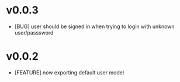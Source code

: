 # v0.0.3
* [BUG] user should be signed in when trying to login with unknown user/passsword

# v0.0.2
* [FEATURE] now exporting default user model